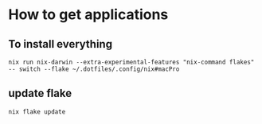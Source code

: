 # How to get applications

## To install everything

```fish
nix run nix-darwin --extra-experimental-features "nix-command flakes" -- switch --flake ~/.dotfiles/.config/nix#macPro
```

## update flake

```fish
nix flake update
```
